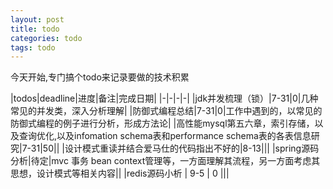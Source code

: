 ```yaml
---
layout: post
title: todo
categories: todo
tags: todo
---
```


今天开始,专门搞个todo来记录要做的技术积累

|todos|deadline|进度|备注|完成日期|
|-|-|-|-|
|jdk并发梳理（锁）|7-31|0|几种常见的并发类，深入分析理解|
|防御式编程总结|7-31|0|工作中遇到的，以常见的防御式编程的例子进行分析，形成方法论|
|高性能mysql第五六章，索引存储，以及查询优化,以及infomation schema表和performance schema表的各表信息研究|7-31|50||
|设计模式重读并结合爱马仕的代码指出不好的|8-13|||
|spring源码分析|待定|mvc 事务 bean context管理等，一方面理解其流程，另一方面考虑其思想，设计模式等相关内容||
|redis源码小析 | 9-5 | 0 |||
